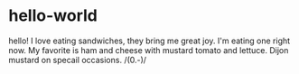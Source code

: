 # hello-world

hello!
I love eating sandwiches, they bring me great joy. I'm eating one right now. My favorite is ham and cheese with mustard tomato and lettuce.
Dijon mustard on specail occasions.
/(0.-)/

